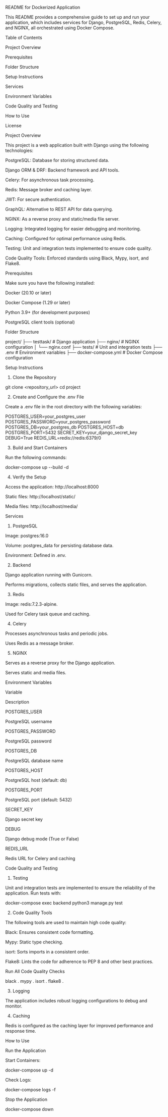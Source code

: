 README for Dockerized Application

This README provides a comprehensive guide to set up and run your application, which includes services for Django, PostgreSQL, Redis, Celery, and NGINX, all orchestrated using Docker Compose.

Table of Contents

Project Overview

Prerequisites

Folder Structure

Setup Instructions

Services

Environment Variables

Code Quality and Testing

How to Use

License

Project Overview

This project is a web application built with Django using the following technologies:

PostgreSQL: Database for storing structured data.

Django ORM & DRF: Backend framework and API tools.

Celery: For asynchronous task processing.

Redis: Message broker and caching layer.

JWT: For secure authentication.

GraphQL: Alternative to REST API for data querying.

NGINX: As a reverse proxy and static/media file server.

Logging: Integrated logging for easier debugging and monitoring.

Caching: Configured for optimal performance using Redis.

Testing: Unit and integration tests implemented to ensure code quality.

Code Quality Tools: Enforced standards using Black, Mypy, isort, and Flake8.

Prerequisites

Make sure you have the following installed:

Docker (20.10 or later)

Docker Compose (1.29 or later)

Python 3.9+ (for development purposes)

PostgreSQL client tools (optional)

Folder Structure

project/
├── testtask/          # Django application
├── nginx/             # NGINX configuration
│   └── nginx.conf
├── tests/             # Unit and integration tests
├── .env               # Environment variables
├── docker-compose.yml # Docker Compose configuration

Setup Instructions

1. Clone the Repository

git clone <repository_url>
cd project

2. Create and Configure the .env File

Create a .env file in the root directory with the following variables:

POSTGRES_USER=your_postgres_user
POSTGRES_PASSWORD=your_postgres_password
POSTGRES_DB=your_postgres_db
POSTGRES_HOST=db
POSTGRES_PORT=5432
SECRET_KEY=your_django_secret_key
DEBUG=True
REDIS_URL=redis://redis:6379/0

3. Build and Start Containers

Run the following commands:

docker-compose up --build -d

4. Verify the Setup

Access the application: http://localhost:8000

Static files: http://localhost/static/

Media files: http://localhost/media/

Services

1. PostgreSQL

Image: postgres:16.0

Volume: postgres_data for persisting database data.

Environment: Defined in .env.

2. Backend

Django application running with Gunicorn.

Performs migrations, collects static files, and serves the application.

3. Redis

Image: redis:7.2.3-alpine.

Used for Celery task queue and caching.

4. Celery

Processes asynchronous tasks and periodic jobs.

Uses Redis as a message broker.

5. NGINX

Serves as a reverse proxy for the Django application.

Serves static and media files.

Environment Variables

Variable

Description

POSTGRES_USER

PostgreSQL username

POSTGRES_PASSWORD

PostgreSQL password

POSTGRES_DB

PostgreSQL database name

POSTGRES_HOST

PostgreSQL host (default: db)

POSTGRES_PORT

PostgreSQL port (default: 5432)

SECRET_KEY

Django secret key

DEBUG

Django debug mode (True or False)

REDIS_URL

Redis URL for Celery and caching

Code Quality and Testing

1. Testing

Unit and integration tests are implemented to ensure the reliability of the application.
Run tests with:

docker-compose exec backend python3 manage.py test

2. Code Quality Tools

The following tools are used to maintain high code quality:

Black: Ensures consistent code formatting.

Mypy: Static type checking.

isort: Sorts imports in a consistent order.

Flake8: Lints the code for adherence to PEP 8 and other best practices.

Run All Code Quality Checks

black .
mypy .
isort .
flake8 .

3. Logging

The application includes robust logging configurations to debug and monitor.

4. Caching

Redis is configured as the caching layer for improved performance and response time.

How to Use

Run the Application

Start Containers:

docker-compose up -d

Check Logs:

docker-compose logs -f

Stop the Application

docker-compose down


